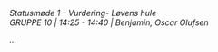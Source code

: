 *Statusmøde 1 - Vurdering- Løvens hule*    
*GRUPPE 10 | 14:25 - 14:40 | Benjamin, Oscar Olufsen*

*...*
